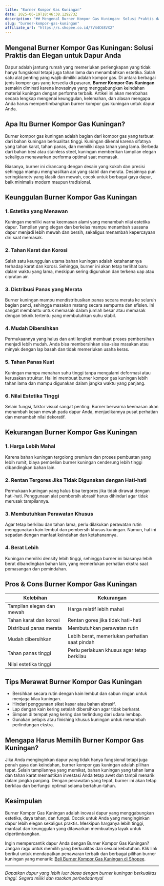 ```yaml
---
title: "Burner Kompor Gas Kuningan"
date: 2025-06-19T18:46:38.129273Z
description: "## Mengenal Burner Kompor Gas Kuningan: Solusi Praktis dan Elegan untuk Dapur Anda..."
slug: "burner-kompor-gas-kuningan"
affiliate_url: "https://s.shopee.co.id/7V44C68VX2"
---
```

## Mengenal Burner Kompor Gas Kuningan: Solusi Praktis dan Elegan untuk Dapur Anda

Dapur adalah jantung rumah yang memerlukan perlengkapan yang tidak hanya fungsional tetapi juga tahan lama dan menambahkan estetika. Salah satu alat penting yang wajib dimiliki adalah kompor gas. Di antara berbagai jenis kompor gas yang tersedia di pasaran, **Burner Kompor Gas Kuningan** semakin diminati karena inovasinya yang menggabungkan keindahan material kuningan dengan performa terbaik. Artikel ini akan membahas secara lengkap mengenai keunggulan, kelemahan, dan alasan mengapa Anda harus mempertimbangkan burner kompor gas kuningan untuk dapur Anda.

## Apa Itu Burner Kompor Gas Kuningan?

Burner kompor gas kuningan adalah bagian dari kompor gas yang terbuat dari bahan kuningan berkualitas tinggi. Kuningan dikenal karena sifatnya yang tahan karat, tahan panas, dan memiliki daya tahan yang lama. Berbeda dari bahan besi atau stainless steel, kuningan memberikan tampilan elegan sekaligus menawarkan performa optimal saat memasak.

Biasanya, burner ini dirancang dengan desain yang kokoh dan presisi sehingga mampu menghasilkan api yang stabil dan merata. Desainnya pun seringkianotv yang klasik dan mewah, cocok untuk berbagai gaya dapur, baik minimalis modern maupun tradisional.

## Keunggulan Burner Kompor Gas Kuningan

### 1. Estetika yang Menawan
Kuningan memiliki warna keemasan alami yang menambah nilai estetika dapur. Tampilan yang elegan dan berkelas mampu menambah suasana dapur menjadi lebih mewah dan bersih, sekaligus menambah kepercayaan diri saat memasak.

### 2. Tahan Karat dan Korosi
Salah satu keunggulan utama bahan kuningan adalah ketahanannya terhadap karat dan korosi. Sehingga, burner ini akan tetap terlihat baru dalam waktu yang lama, meskipun sering digunakan dan terkena uap atau cipratan air.

### 3. Distribusi Panas yang Merata
Burner kuningan mampu mendistribusikan panas secara merata ke seluruh bagian panci, sehingga masakan matang secara sempurna dan efisien. Ini sangat membantu untuk memasak dalam jumlah besar atau memasak dengan teknik tertentu yang membutuhkan suhu stabil.

### 4. Mudah Dibersihkan
Permukaannya yang halus dan anti lengket membuat proses pembersihan menjadi lebih mudah. Anda bisa membersihkan sisa-sisa masakan atau minyak dengan lap basah dan tidak memerlukan usaha keras.

### 5. Tahan Panas Kuat
Kuningan mampu menahan suhu tinggi tanpa mengalami deformasi atau kerusakan struktur. Hal ini membuat burner kompor gas kuningan lebih tahan lama dan mampu digunakan dalam jangka waktu yang panjang.

### 6. Nilai Estetika Tinggi
Selain fungsi, faktor visual sangat penting. Burner berwarna keemasan akan menambah kesan mewah pada dapur Anda, menjadikannya pusat perhatian dan menambah nilai dekoratif.

## Kekurangan Burner Kompor Gas Kuningan

### 1. Harga Lebih Mahal
Karena bahan kuningan tergolong premium dan proses pembuatan yang lebih rumit, biaya pembelian burner kuningan cenderung lebih tinggi dibandingkan bahan lain.

### 2. Rentan Tergores Jika Tidak Digunakan dengan Hati-hati
Permukaan kuningan yang halus bisa tergores jika tidak dirawat dengan hati-hati. Penggunaan alat pembersih abrasif harus dihindari agar tidak merusak tampilannya.

### 3. Membutuhkan Perawatan Khusus
Agar tetap berkilau dan tahan lama, perlu dilakukan perawatan rutin menggunakan kain lembut dan pembersih khusus kuningan. Namun, hal ini sepadan dengan manfaat keindahan dan ketahanannya.

### 4. Berat Lebih
Kuningan memiliki density lebih tinggi, sehingga burner ini biasanya lebih berat dibandingkan bahan lain, yang memerlukan perhatian ekstra saat pemasangan dan pemindahan.

## Pros & Cons Burner Kompor Gas Kuningan

| Kelebihan                                    | Kekurangan                                         |
|----------------------------------------------|---------------------------------------------------|
| Tampilan elegan dan mewah                   | Harga relatif lebih mahal                        |
| Tahan karat dan korosi                     | Rentan gores jika tidak hati-hati               |
| Distribusi panas merata                     | Membutuhkan perawatan rutin                     |
| Mudah dibersihkan                           | Lebih berat, memerlukan perhatian saat pindah  |
| Tahan panas tinggi                         | Perlu perlakuan khusus agar tetap berkilau     |
| Nilai estetika tinggi                        |                                                      |

## Tips Merawat Burner Kompor Gas Kuningan

- Bersihkan secara rutin dengan kain lembut dan sabun ringan untuk menjaga kilau kuningan.
- Hindari penggunaan sikat kasar atau bahan abrasif.
- Lap dengan kain kering setelah dibersihkan agar tidak berkarat.
- Simpan di tempat yang kering dan terlindung dari udara lembap.
- Gunakan pelapis atau finishing khusus kuningan untuk menambah perlindungan ekstra.

## Mengapa Harus Memilih Burner Kompor Gas Kuningan?

Jika Anda menginginkan dapur yang tidak hanya fungsional tetapi juga penuh gaya dan keindahan, burner kompor gas kuningan adalah pilihan tepat. Selain tampilannya yang memikat, bahan kuningan yang tahan lama dan tahan karat memastikan investasi Anda tetap awet dan tampil menarik dalam jangka panjang. Dengan perawatan yang tepat, burner ini akan tetap berkilau dan berfungsi optimal selama bertahun-tahun.

## Kesimpulan

Burner Kompor Gas Kuningan adalah inovasi dapur yang menggabungkan estetika, daya tahan, dan fungsi. Cocok untuk Anda yang menginginkan dapur lebih elegan sekaligus praktis. Meskipun harganya lebih tinggi, manfaat dan keunggulan yang ditawarkan membuatnya layak untuk dipertimbangkan.

Ingin mempercantik dapur Anda dengan Burner Kompor Gas Kuningan? Jangan ragu untuk memilih yang berkualitas dan sesuai kebutuhan. Klik link berikut untuk mendapatkan penawaran terbaik dan berbagai pilihan burner kuningan yang menarik: [Beli Burner Kompor Gas Kuningan di Shopee](https://s.shopee.co.id/7V44C68VX2).

---

*Dapatkan dapur yang lebih luar biasa dengan burner kuningan berkualitas tinggi. Segera miliki dan rasakan perbedaannya!*